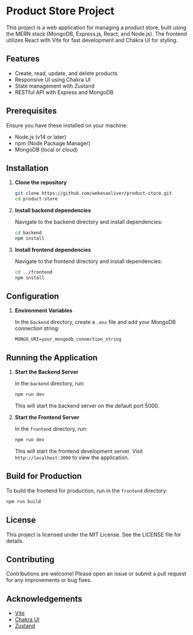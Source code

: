 # Product Store Project

This project is a web application for managing a product store, built using the MERN stack (MongoDB, Express.js, React, and Node.js). The frontend utilizes React with Vite for fast development and Chakra UI for styling.

## Features

- Create, read, update, and delete products
- Responsive UI using Chakra UI
- State management with Zustand
- RESTful API with Express and MongoDB

## Prerequisites

Ensure you have these installed on your machine:

- Node.js (v14 or later)
- npm (Node Package Manager)
- MongoDB (local or cloud)

## Installation

1. **Clone the repository**

   ```bash
   git clone https://github.com/wekesaoliver/product-store.git
   cd product-store
   ```

2. **Install backend dependencies**

   Navigate to the backend directory and install dependencies:

   ```bash
   cd backend
   npm install
   ```

3. **Install frontend dependencies**

   Navigate to the frontend directory and install dependencies:

   ```bash
   cd ../frontend
   npm install
   ```

## Configuration

1. **Environment Variables**

   In the `backend` directory, create a `.env` file and add your MongoDB connection string:

   ```
   MONGO_URI=your_mongodb_connection_string
   ```

## Running the Application

1. **Start the Backend Server**

   In the `backend` directory, run:

   ```bash
   npm run dev
   ```

   This will start the backend server on the default port 5000.

2. **Start the Frontend Server**

   In the `frontend` directory, run:

   ```bash
   npm run dev
   ```

   This will start the frontend development server. Visit `http://localhost:3000` to view the application.

## Build for Production

To build the frontend for production, run in the `frontend` directory:

```bash
npm run build
```

## License

This project is licensed under the MIT License. See the LICENSE file for details.

## Contributing

Contributions are welcome! Please open an issue or submit a pull request for any improvements or bug fixes.

## Acknowledgements

- [Vite](https://vitejs.dev/)
- [Chakra UI](https://chakra-ui.com/)
- [Zustand](https://github.com/pmndrs/zustand)
